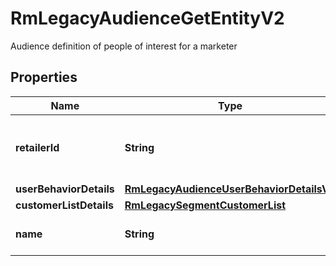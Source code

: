 

# RmLegacyAudienceGetEntityV2

Audience definition of people of interest for a marketer

## Properties

| Name | Type | Description | Notes |
|------------ | ------------- | ------------- | -------------|
|**retailerId** | **String** | ID of the retailer associated with this audience |  |
|**userBehaviorDetails** | [**RmLegacyAudienceUserBehaviorDetailsV2**](RmLegacyAudienceUserBehaviorDetailsV2.md) |  |  [optional] |
|**customerListDetails** | [**RmLegacySegmentCustomerList**](RmLegacySegmentCustomerList.md) |  |  [optional] |
|**name** | **String** | Name of the audience |  |



